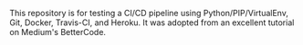 This repository is for testing a CI/CD pipeline using Python/PIP/VirtualEnv, Git, Docker, Travis-CI, and Heroku. It was adopted from an excellent tutorial on Medium's BetterCode.
